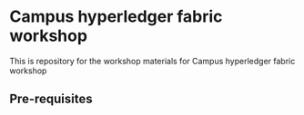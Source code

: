 # Campus hyperledger fabric workshop

This is repository for the workshop materials for Campus hyperledger fabric workshop

## Pre-requisites

